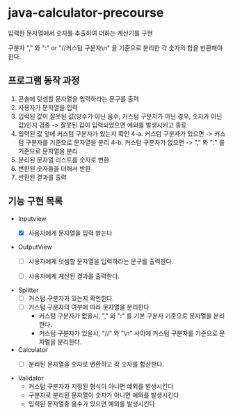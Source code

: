 # java-calculator-precourse

입력한 문자열에서 숫자를 추출하여 더하는 계산기를 구현

구분자 "," 와 ":" or "//커스텀 구분자\n" 을 기준으로 분리한 각 숫자의 합을 반환해야 한다.

## 프로그램 동작 과정
1. 콘솔에 덧셈할 문자열을 입력하라는 문구를 출력
2. 사용자가 문자열을 입력
3. 입력된 값이 잘못된 값(양수가 아닌 음수, 커스텀 구분자가 아닌 경우, 숫자가 아닌 값)인지 검증
   -> 잘못된 갑이 입력되었으면 예외를 발생시키고 종료
4. 입력된 값 앞에 커스텀 구분자가 있는지 확인
   4-a. 커스텀 구분자가 있으면 -> 커스텀 구분자를 기준으로 문자열을 분리
   4-b. 커스텀 구분자가 없으면 -> "," 와 ":" 를 기준으로 문자열을 분리
5. 분리된 문자열 리스트를 숫자로 변환
6. 변환된 숫자들을 더해서 반환
7. 반환된 결과를 출력

## 기능 구현 목록
- Inputview
  - [X] 사용자에게 문자열을 입력 받는다


- OutputView
  - [ ] 사용자에게 덧셈할 문자열을 입력하라는 문구를 출력한다.
  - [ ] 사용자에게 계산된 결과를 출력한다.


- Splitter
  - [ ] 커스텀 구분자가 있는지 확인한다.
  - [ ] 커스텀 구분자의 여부에 따라 문자열을 분리한다
    - 커스텀 구분자가 없을시, "," 와 ":" 를 기본 구분자 기준으로 문자열을 분리한다.
    - 커스텀 구분자가 있을시, "//" 와 "\n" 사이에 커스텀 구분자를 기준으로 문자열을 분리한다.


- Calculator
   - [ ] 분리된 문자열을 숫자로 변환하고 각 숫자를 합산한다.


- Validator
   - 커스텀 구분자가 지정된 형식이 아니면 예외를 발생시킨다
   - 구분자로 분리된 문자열이 숫자가 아니면 예외를 발생시킨다
   - 입력된 문자열중 음수가 있으면 예외를 발생시킨다


